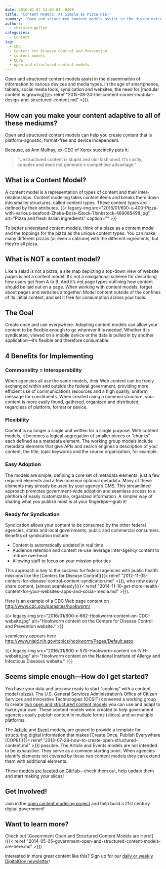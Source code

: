 ```yaml
---
date: 2016-01-07 13:07:04 -0400
title: 'Content Models: As Simple as Pizza Pie!'
summary: 'Open and structured content models assist in the dissemination of information to various devices and media types. In the age of smartphones, tablets, social media tools, syndication and websites, the need for modular content is growing. How can you make your content adaptive to all of these mediums? Open and structured content models can help you create'
authors:
  - christen-geiler
categories:
  - Content
tag:
  - CDC
  - Centers for Disease Control and Prevention
  - content models
  - COPE
  - open and structured content models
---
```


Open and structured content models assist in the dissemination of information to various devices and media types. In the age of smartphones, tablets, social media tools, syndication and websites, the need for [modular content is growing]({{< relref "2015-08-24-the-content-corner-modular-design-and-structured-content.md" >}}).

## How can you make your content adaptive to all of these mediums?

Open and structured content models can help you create content that is platform-agnostic, format-free and device independent.

Because, as Ann Mulhay, ex-CEO of Xerox succinctly puts it:

> &#8220;Unstructured content is stupid and old-fashioned. It’s costly, complex and does not generate a competitive advantage.&#8221;

## What is a Content Model?

A content model is a representation of types of content and their inter-relationships. Content modeling takes content items and breaks them down into smaller structures, called content types. These content types are defined by their attributes. {{< legacy-img src="2016/01/600-x-400-Pizza-with-various-seafood-Zheka-Boss-iStock-Thinkstock-489085498.jpg" alt="Pizza and fresh italian ingredients" caption="" >}} 

To better understand content models, think of a pizza as a content model and the toppings for the pizza as the unique content types. You can make many different pizzas (or even a calzone) with the different ingredients, but they&#8217;re all pizza.

## What is NOT a content model?

Like a salad is not a pizza, a site map depicting a top-down view of website pages is not a content model. It’s not a navigational scheme for describing how users get from A to B. And it’s not page types outlining how content should be laid out on a page. When working with content models, forget about pages and websites altogether. Model content outside of the confines of its initial context, and set it free for consumption across your tools.

## The Goal

Create once and use everywhere. Adopting content models can allow your content to be flexible enough to go wherever it is needed. Whether it is syndicated, viewed on a mobile device or the data is pulled in by another application—it&#8217;s flexible and therefore consumable.

## 4 Benefits for Implementing

### **Commonality = Interoperability**

When agencies all use the same models, their Web content can be freely exchanged within and outside the federal government, providing more efficient use of communications resources and a high quality, uniform message for constituents. When created using a common structure, your content is more easily found, gathered, organized and distributed, regardless of platform, format or device.

### **Flexibility**

Content is no longer a single unit written for a single purpose. With content models, it becomes a logical aggregation of smaller pieces or “chunks” each defined as a metadata element. The working group models include metadata elements that give APIs and search engines a description of your content, the title, topic keywords and the source organization, for example.

### **Easy Adoption**

The models are simple, defining a core set of metadata elements; just a few required elements and a few common optional metadata. Many of these elements may already be used by your agency’s CMS. This streamlined approach promotes government-wide adoption and seamless access to a plethora of easily customizable, organized information. A simpler way of sharing what you publish most is at your fingertips—grab it!

### **Ready for Syndication** 

Syndication allows your content to be consumed by the other federal agencies, states and local governments, public and commercial consumers. Benefits of syndication include:

  * Content is automatically updated in real time
  * Audience retention and content re-use leverage inter-agency content to reduce overhead
  * Allowing staff to focus on your mission priorities

This approach is key to the success for federal agencies with public health missions like the [Centers for Disease Control]({{< relref "2012-11-05-centers-for-disease-control-content-syndication.md" >}}), who now easily share content, [almost seamlessly]({{< relref "2014-11-10-get-more-health-content-for-your-websites-apps-and-social-media.md" >}}).

Here is an example of a CDC Web page content on <http://www.cdc.gov/parasites/hookworm/>

{{< legacy-img src="2016/01/600-x-662-Hookworm-content-on-CDC-website.jpg" alt="Hookworm content on the Centers for Disease Control and Prevention website." >}}

seamlessly appears here <http://www.niaid.nih.gov/topics/hookworm/Pages/Default.aspx>

{{< legacy-img src="2016/01/600-x-570-Hookworm-content-on-NIH-website.jpg" alt="Hookworm content on the National Institute of Allergy and Infectious Diseases website." >}}

## Seems simple enough—How do I get started?

You have your data and are now ready to start “cooking” with a content model (pizza). The U.S. General Services Administration’s Office of Citizen Services and Innovative Technologies (OCSIT) convened a working group to create [two open and structured content models](https://github.com/GSA/Open-And-Structured-Content-Models/issues) you can use and adapt to make your own. These content models were created to help government agencies easily publish content in multiple forms (slices) and on multiple platforms.

The [Article](http://gsa.github.io/Open-And-Structured-Content-Models/models/article-model.html) and [Event](http://gsa.github.io/Open-And-Structured-Content-Models/models/event-model.html) models, are geared to provide a template for structuring digital information that makes [Create Once, Publish Everywhere (COPE)]({{< relref "2013-07-29-how-to-create-open-structured-content.md" >}}) possible. The Article and Events models are not intended to be exhaustive. They serve as a common starting point. When agencies identify elements not covered by these two content models they can extend them with additional elements.

These [models are located on GitHub](https://github.com/GSA/Open-And-Structured-Content-Models/issues)—check them out, help update them and start making your slices!

## Get Involved!

Join in the [open content modeling project](https://github.com/GSA/Open-And-Structured-Content-Models/issues) and help build a 21st century digital government!

## Want to learn more?

Check out [Government Open and Structured Content Models are Here!]({{< relref "2014-05-05-government-open-and-structured-content-models-are-here.md" >}})

 

Interested in more great content like this? Sign up for our [daily or weekly DigitalGov newsletter](https://public.govdelivery.com/accounts/USHOWTO/subscriber/new)!
